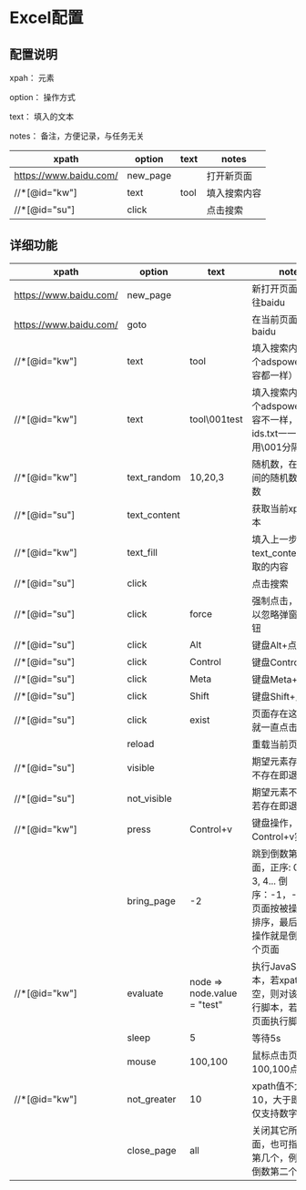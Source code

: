 # Excel配置

## 配置说明

xpah： 元素

option： 操作方式

text： 填入的文本

notes： 备注，方便记录，与任务无关


| xpath                  | option   | text | notes        |
| ------------------------ | ---------- | ------ | -------------- |
| https://www.baidu.com/ | new_page |      | 打开新页面   |
| //*[@id="kw"]          | text     | tool | 填入搜索内容 |
| //*[@id="su"]          | click    |      | 点击搜索     |

## 详细功能



| xpath                  | option       | text                        | notes                                                                                                                 |
| ------------------------ | -------------- | ----------------------------- | ----------------------------------------------------------------------------------------------------------------------- |
| https://www.baidu.com/ | new_page     |                             | 新打开页面，并前往baidu                                                                                               |
| https://www.baidu.com/ | goto         |                             | 在当前页面前往baidu                                                                                                   |
| //*[@id="kw"]          | text         | tool                        | 填入搜索内容（每个adspower输入内容都一样）                                                                            |
| //*[@id="kw"]          | text         | tool\001test                | 填入搜索内容（每个adspower输入内容不一样，与ids.txt一一对应），用\001分隔                                             |
| //*[@id="kw"]          | text_random  | 10,20,3                     | 随机数，在[20,30]间的随机数，3位小数                                                                                  |
| //*[@id="su"]          | text_content |                             | 获取当前xpath的文本                                                                                                   |
| //*[@id="kw"]          | text_fill    |                             | 填入上一步text_content中获取的内容                                                                                    |
| //*[@id="su"]          | click        |                             | 点击搜索                                                                                                              |
| //*[@id="su"]          | click        | force                       | 强制点击，例如可以忽略弹窗点击按钮                                                                                    |
| //*[@id="su"]          | click        | Alt                         | 键盘Alt+点击                                                                                                          |
| //*[@id="su"]          | click        | Control                     | 键盘Control+点击                                                                                                      |
| //*[@id="su"]          | click        | Meta                        | 键盘Meta+点击                                                                                                         |
| //*[@id="su"]          | click        | Shift                       | 键盘Shift+点击                                                                                                        |
| //*[@id="su"]          | click        | exist                       | 页面存在这个xpath就一直点击                                                                                           |
|                        | reload       |                             | 重载当前页面                                                                                                          |
| //*[@id="su"]          | visible      |                             | 期望元素存在，若不存在即退出                                                                                          |
| //*[@id="su"]          | not_visible  |                             | 期望元素不存在，若存在即退出                                                                                          |
| //*[@id="kw"]          | press        | Control+v                   | 键盘操作，例如Control+v实现粘贴                                                                                       |
|                        | bring_page   | -2                          | 跳到倒数第二个页面，正序: 0, 1, 2, 3, 4... 倒序：-1，-2，-3... 页面按被操作先后排序，最后一个被操作就是倒数第一个页面 |
| //*[@id="kw"]          | evaluate     | node => node.value = "test" | 执行JavaScript脚本，若xpath不为空，则对该xpath执行脚本，若为空对页面执行脚本                                          |
|                        | sleep        | 5                           | 等待5s                                                                                                                |
|                        | mouse        | 100,100                     | 鼠标点击页面100,100点位置                                                                                             |
| //*[@id="kw"]          | not_greater  | 10                          | xpath值不大于10，大于即退出，仅支持数字                                                                               |
|                        | close_page   | all                         | 关闭其它所以页面，也可指定关闭第几个，例-2关闭倒数第二个                                                              |
